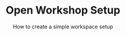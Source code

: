---
title: Open Workshop Setup
subtitle: How to create a simple workspace setup
thumbnail: assets/img/tools/workshop.jpg
link: https://wikifab.org/wiki/Open_Workshop_Setup/
---